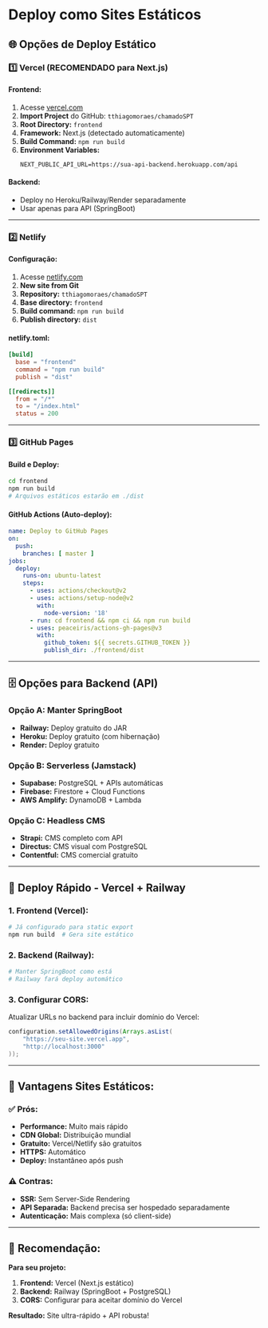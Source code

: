 # Deploy como Sites Estáticos

## 🌐 **Opções de Deploy Estático**

### **1️⃣ Vercel (RECOMENDADO para Next.js)**

#### **Frontend:**
1. Acesse [vercel.com](https://vercel.com)
2. **Import Project** do GitHub: `tthiagomoraes/chamadoSPT`
3. **Root Directory:** `frontend`
4. **Framework:** Next.js (detectado automaticamente)
5. **Build Command:** `npm run build`
6. **Environment Variables:**
   ```
   NEXT_PUBLIC_API_URL=https://sua-api-backend.herokuapp.com/api
   ```

#### **Backend:**
- Deploy no Heroku/Railway/Render separadamente
- Usar apenas para API (SpringBoot)

---

### **2️⃣ Netlify**

#### **Configuração:**
1. Acesse [netlify.com](https://netlify.com)
2. **New site from Git**
3. **Repository:** `tthiagomoraes/chamadoSPT`
4. **Base directory:** `frontend`
5. **Build command:** `npm run build`
6. **Publish directory:** `dist`

#### **netlify.toml:**
```toml
[build]
  base = "frontend"
  command = "npm run build"
  publish = "dist"

[[redirects]]
  from = "/*"
  to = "/index.html"
  status = 200
```

---

### **3️⃣ GitHub Pages**

#### **Build e Deploy:**
```bash
cd frontend
npm run build
# Arquivos estáticos estarão em ./dist
```

#### **GitHub Actions (Auto-deploy):**
```yaml
name: Deploy to GitHub Pages
on:
  push:
    branches: [ master ]
jobs:
  deploy:
    runs-on: ubuntu-latest
    steps:
      - uses: actions/checkout@v2
      - uses: actions/setup-node@v2
        with:
          node-version: '18'
      - run: cd frontend && npm ci && npm run build
      - uses: peaceiris/actions-gh-pages@v3
        with:
          github_token: ${{ secrets.GITHUB_TOKEN }}
          publish_dir: ./frontend/dist
```

---

## 🗄️ **Opções para Backend (API)**

### **Opção A: Manter SpringBoot**
- **Railway:** Deploy gratuito do JAR
- **Heroku:** Deploy gratuito (com hibernação)
- **Render:** Deploy gratuito

### **Opção B: Serverless (Jamstack)**
- **Supabase:** PostgreSQL + APIs automáticas
- **Firebase:** Firestore + Cloud Functions
- **AWS Amplify:** DynamoDB + Lambda

### **Opção C: Headless CMS**
- **Strapi:** CMS completo com API
- **Directus:** CMS visual com PostgreSQL
- **Contentful:** CMS comercial gratuito

---

## 🚀 **Deploy Rápido - Vercel + Railway**

### **1. Frontend (Vercel):**
```bash
# Já configurado para static export
npm run build  # Gera site estático
```

### **2. Backend (Railway):**
```bash
# Manter SpringBoot como está
# Railway fará deploy automático
```

### **3. Configurar CORS:**
Atualizar URLs no backend para incluir domínio do Vercel:
```java
configuration.setAllowedOrigins(Arrays.asList(
    "https://seu-site.vercel.app",
    "http://localhost:3000"
));
```

---

## 📝 **Vantagens Sites Estáticos:**

### **✅ Prós:**
- **Performance:** Muito mais rápido
- **CDN Global:** Distribuição mundial
- **Gratuito:** Vercel/Netlify são gratuitos
- **HTTPS:** Automático
- **Deploy:** Instantâneo após push

### **⚠️ Contras:**
- **SSR:** Sem Server-Side Rendering
- **API Separada:** Backend precisa ser hospedado separadamente
- **Autenticação:** Mais complexa (só client-side)

---

## 🎯 **Recomendação:**

**Para seu projeto:**
1. **Frontend:** Vercel (Next.js estático)
2. **Backend:** Railway (SpringBoot + PostgreSQL)
3. **CORS:** Configurar para aceitar domínio do Vercel

**Resultado:** Site ultra-rápido + API robusta!